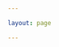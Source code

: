 ```yaml
---

layout: page

---
```


<script setup>
import BlogTeamIndex from '../components/blog/team/BlogTeamIndex.vue'

//import Test from '../../.vitepress/theme/test.vue'

//import Modal from './Modal.vue'



</script>

<BlogTeamIndex />
<!-- //<Test/> -->
<style module>

</style>